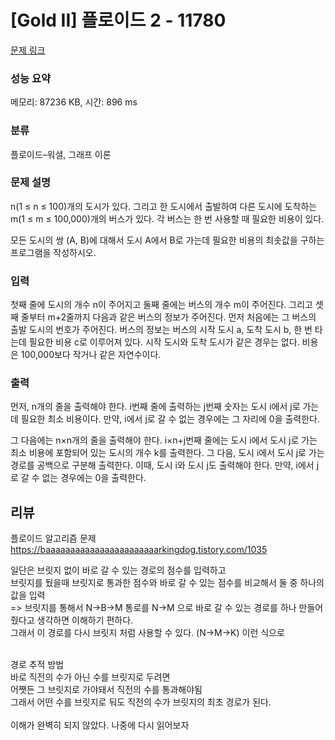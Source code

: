 # [Gold II] 플로이드 2 - 11780 

[문제 링크](https://www.acmicpc.net/problem/11780) 

### 성능 요약

메모리: 87236 KB, 시간: 896 ms

### 분류

플로이드–워셜, 그래프 이론

### 문제 설명

<p>n(1 ≤ n ≤ 100)개의 도시가 있다. 그리고 한 도시에서 출발하여 다른 도시에 도착하는 m(1 ≤ m ≤ 100,000)개의 버스가 있다. 각 버스는 한 번 사용할 때 필요한 비용이 있다.</p>

<p>모든 도시의 쌍 (A, B)에 대해서 도시 A에서 B로 가는데 필요한 비용의 최솟값을 구하는 프로그램을 작성하시오.</p>

### 입력 

 <p>첫째 줄에 도시의 개수 n이 주어지고 둘째 줄에는 버스의 개수 m이 주어진다. 그리고 셋째 줄부터 m+2줄까지 다음과 같은 버스의 정보가 주어진다. 먼저 처음에는 그 버스의 출발 도시의 번호가 주어진다. 버스의 정보는 버스의 시작 도시 a, 도착 도시 b, 한 번 타는데 필요한 비용 c로 이루어져 있다. 시작 도시와 도착 도시가 같은 경우는 없다. 비용은 100,000보다 작거나 같은 자연수이다.</p>

### 출력 

 <p>먼저, n개의 줄을 출력해야 한다. i번째 줄에 출력하는 j번째 숫자는 도시 i에서 j로 가는데 필요한 최소 비용이다. 만약, i에서 j로 갈 수 없는 경우에는 그 자리에 0을 출력한다.</p>

<p>그 다음에는 n×n개의 줄을 출력해야 한다. i×n+j번째 줄에는 도시 i에서 도시 j로 가는 최소 비용에 포함되어 있는 도시의 개수 k를 출력한다. 그 다음, 도시 i에서 도시 j로 가는 경로를 공백으로 구분해 출력한다. 이때, 도시 i와 도시 j도 출력해야 한다. 만약, i에서 j로 갈 수 없는 경우에는 0을 출력한다.</p>


## 리뷰
플로이드 알고리즘 문제 <br>
https://baaaaaaaaaaaaaaaaaaaaaaarkingdog.tistory.com/1035 <br>

일단은 브릿지 없이 바로 갈 수 있는 경로의 점수를 입력하고 <br>
브릿지를 뒀을때 브릿지로 통과한 점수와 바로 갈 수 있는 점수를 비교해서 둘 중 하나의 값을 입력<br>
=> 브릿지를 통해서 N->B->M 통로를 N->M 으로 바로 갈 수 있는 경로를 하나 만들어 줬다고 생각하면 이해하기 편하다.<br>
그래서 이 경로를 다시 브릿지 처럼 사용할 수 있다. (N->M->K) 이런 식으로 
<br><br>

경로 추적 방법 <br>
바로 직전의 수가 아닌 수를 브릿지로 두려면<br>
어쨋든 그 브릿지로 가야돼서 직전의 수를 통과해야됨<br>
그래서 어떤 수를 브릿지로 둬도 직전의 수가 브릿지의 최초 경로가 된다.<br>
<br>
이해가 완벽히 되지 않았다. 나중에 다시 읽어보자
